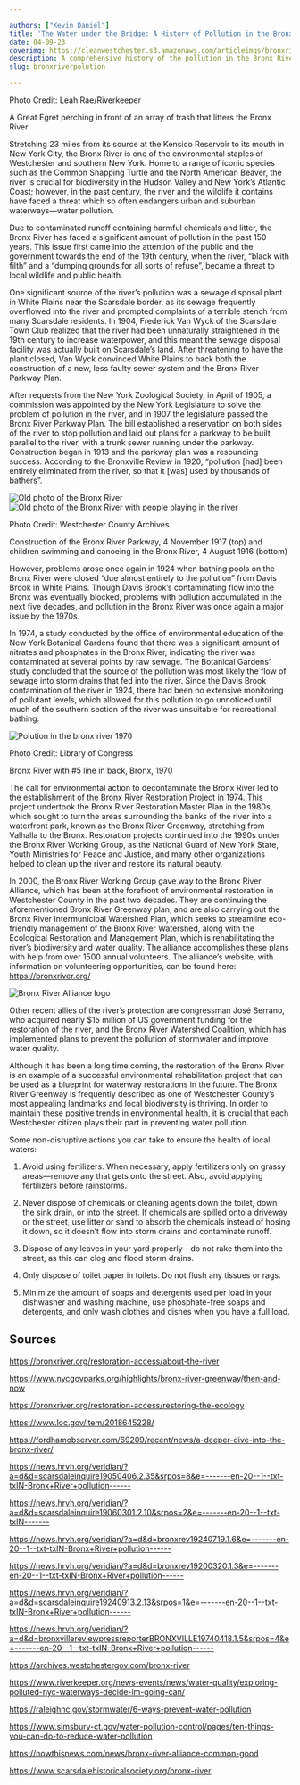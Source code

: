 ```yaml
---

authors: ["Kevin Daniel"]
title: 'The Water under the Bridge: A History of Pollution in the Bronx River'
date: 04-09-23
coverimg: https://cleanwestchester.s3.amazonaws.com/articleimgs/bronxriverpolution5.jpg
description: A comprehensive history of the pollution in the Bronx River.
slug: bronxriverpolution

---
```

<p class="credit">Photo Credit: Leah Rae/Riverkeeper</p>
<p class="caption">A Great Egret perching in front of an array of trash that litters the Bronx River</p>


Stretching 23 miles from its source at the Kensico Reservoir to its mouth in New York City, the Bronx River is one of the environmental staples of Westchester and southern New York. Home to a range of iconic species such as the Common Snapping Turtle and the North American Beaver, the river is crucial for biodiversity in the Hudson Valley and New York’s Atlantic Coast; however, in the past century, the river and the wildlife it contains have faced a threat which so often endangers urban and suburban waterways—water pollution.

Due to contaminated runoff containing harmful chemicals and litter, the Bronx River has faced a significant amount of pollution in the past 150 years. This issue first came into the attention of the public and the government towards the end of the 19th century, when the river, “black with filth” and a “dumping grounds for all sorts of refuse”, became a threat to local wildlife and public health.

One significant source of the river’s pollution was a sewage disposal plant in White Plains near the Scarsdale border, as its sewage frequently overflowed into the river and prompted complaints of a terrible stench from many Scarsdale residents. In 1904, Frederick Van Wyck of the Scarsdale Town Club realized that the river had been unnaturally straightened in the 19th century to increase waterpower, and this meant the sewage disposal facility was actually built on Scarsdale’s land. After threatening to have the plant closed, Van Wyck convinced White Plains to back both the construction of a new, less faulty sewer system and the Bronx River Parkway Plan.

After requests from the New York Zoological Society, in April of 1905, a commission was appointed by the New York Legislature to solve the problem of pollution in the river, and in 1907 the legislature passed the Bronx River Parkway Plan. The bill established a reservation on both sides of the river to stop pollution and laid out plans for a parkway to be built parallel to the river, with a trunk sewer running under the parkway. Construction began in 1913 and the parkway plan was a resounding success. According to the Bronxville Review in 1920, “pollution [had] been entirely eliminated from the river, so that it [was] used by thousands of bathers”.

![Old photo of the Bronx River](https://cleanwestchester.s3.amazonaws.com/articleimgs/bronxriverpolution4.jpg)
![Old photo of the Bronx River with people playing in the river](https://cleanwestchester.s3.amazonaws.com/articleimgs/bronxriverpolution3.jpg)

<p class="credit">Photo Credit: Westchester County Archives</p>
<p class="caption">Construction of the Bronx River Parkway, 4 November 1917 (top) and children swimming and canoeing in the Bronx River, 4 August 1916 (bottom)</p>

However, problems arose once again in 1924 when bathing pools on the Bronx River were closed “due almost entirely to the pollution” from Davis Brook in White Plains. Though Davis Brook’s contaminating flow into the Bronx was eventually blocked, problems with pollution accumulated in the next five decades, and pollution in the Bronx River was once again a major issue by the 1970s.

In 1974, a study conducted by the office of environmental education of the New York Botanical Gardens found that there was a significant amount of nitrates and phosphates in the Bronx River, indicating the river was contaminated at several points by raw sewage. The Botanical Gardens’ study concluded that the source of the pollution was most likely the flow of sewage into storm drains that fed into the river. Since the Davis Brook contamination of the river in 1924, there had been no extensive monitoring of pollutant levels, which allowed for this pollution to go unnoticed until much of the southern section of the river was unsuitable for recreational bathing.

![Polution in the bronx river 1970](https://cleanwestchester.s3.amazonaws.com/articleimgs/bronxriverpolution2.jpg)

<p class="credit">Photo Credit: Library of Congress</p>
<p class="caption">Bronx River with #5 line in back, Bronx, 1970</p>

The call for environmental action to decontaminate the Bronx River led to the establishment of the Bronx River Restoration Project in 1974. This project undertook the Bronx River Restoration Master Plan in the 1980s, which sought to turn the areas surrounding the banks of the river into a waterfront park, known as the Bronx River Greenway, stretching from Valhalla to the Bronx. Restoration projects continued into the 1990s under the Bronx River Working Group, as the National Guard of New York State, Youth Ministries for Peace and Justice, and many other organizations helped to clean up the river and restore its natural beauty.

In 2000, the Bronx River Working Group gave way to the Bronx River Alliance, which has been at the forefront of environmental restoration in Westchester County in the past two decades. They are continuing the aforementioned Bronx River Greenway plan, and are also carrying out the Bronx River Intermunicipal Watershed Plan, which seeks to streamline eco-friendly management of the Bronx River Watershed, along with the Ecological Restoration and Management Plan, which is rehabilitating the river’s biodiversity and water quality. The alliance accomplishes these plans with help from over 1500 annual volunteers. The alliance’s website, with information on volunteering opportunities, can be found here: https://bronxriver.org/

![Bronx River Alliance logo](https://cleanwestchester.s3.amazonaws.com/articleimgs/bronxriverpolution1.jpg)

Other recent allies of the river’s protection are congressman José Serrano, who acquired nearly $15 million of US government funding for the restoration of the river, and the Bronx River Watershed Coalition, which has implemented plans to prevent the pollution of stormwater and improve water quality.

Although it has been a long time coming, the restoration of the Bronx River is an example of a successful environmental rehabilitation project that can be used as a blueprint for waterway restorations in the future. The Bronx River Greenway is frequently described as one of Westchester County’s most appealing landmarks and local biodiversity is thriving. In order to maintain these positive trends in environmental health, it is crucial that each Westchester citizen plays their part in preventing water pollution.

Some non-disruptive actions you can take to ensure the health of local waters:

1. Avoid using fertilizers. When necessary, apply fertilizers only on grassy areas—remove any that gets onto the street. Also, avoid applying fertilizers before rainstorms.

2. Never dispose of chemicals or cleaning agents down the toilet, down the sink drain, or into the street. If chemicals are spilled onto a driveway or the street, use litter or sand to absorb the chemicals instead of hosing it down, so it doesn’t flow into storm drains and contaminate runoff.
3. Dispose of any leaves in your yard properly—do not rake them into the street, as this can clog and flood storm drains.
4. Only dispose of toilet paper in toilets. Do not flush any tissues or rags.
5. Minimize the amount of soaps and detergents used per load in your dishwasher and washing machine, use phosphate-free soaps and detergents, and only wash clothes and dishes when you have a full load.

## Sources

https://bronxriver.org/restoration-access/about-the-river

https://www.nycgovparks.org/highlights/bronx-river-greenway/then-and-now

https://bronxriver.org/restoration-access/restoring-the-ecology

https://www.loc.gov/item/2018645228/

https://fordhamobserver.com/69209/recent/news/a-deeper-dive-into-the-bronx-river/

https://news.hrvh.org/veridian/?a=d&d=scarsdaleinquire19050406.2.35&srpos=8&e=-------en-20--1--txt-txIN-Bronx+River+pollution------

https://news.hrvh.org/veridian/?a=d&d=scarsdaleinquire19060301.2.10&srpos=2&e=-------en-20--1--txt-txIN-------

https://news.hrvh.org/veridian/?a=d&d=bronxrev19240719.1.6&e=-------en-20--1--txt-txIN-Bronx+River+pollution------

https://news.hrvh.org/veridian/?a=d&d=bronxrev19200320.1.3&e=-------en-20--1--txt-txIN-Bronx+River+pollution------

https://news.hrvh.org/veridian/?a=d&d=scarsdaleinquire19240913.2.13&srpos=1&e=-------en-20--1--txt-txIN-Bronx+River+pollution------

https://news.hrvh.org/veridian/?a=d&d=bronxvillereviewpressreporterBRONXVILLE19740418.1.5&srpos=4&e=-------en-20--1--txt-txIN-Bronx+River+pollution------

https://archives.westchestergov.com/bronx-river

https://www.riverkeeper.org/news-events/news/water-quality/exploring-polluted-nyc-waterways-decide-im-going-can/

https://raleighnc.gov/stormwater/6-ways-prevent-water-pollution

https://www.simsbury-ct.gov/water-pollution-control/pages/ten-things-you-can-do-to-reduce-water-pollution

https://nowthisnews.com/news/bronx-river-alliance-common-good

https://www.scarsdalehistoricalsociety.org/bronx-river